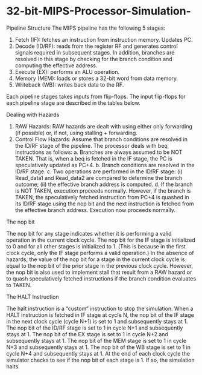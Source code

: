 # 32-bit-MIPS-Processor-Simulation-
Pipeline Structure
The MIPS pipeline has the following 5 stages:
1. Fetch (IF): fetches an instruction from instruction memory. Updates PC.
2. Decode (ID/RF): reads from the register RF and generates control signals required in subsequent stages. In addition, branches are resolved in this stage by checking for the branch condition and computing the effective address.
3. Execute (EX): performs an ALU operation.
4. Memory (MEM): loads or stores a 32-bit word from data memory.
5. Writeback (WB): writes back data to the RF.

Each pipeline stages takes inputs from flip-flops. The input flip-flops for each pipeline stage are described in the tables below.

Dealing with Hazards
1. RAW Hazards: RAW hazards are dealt with using either only forwarding (if possible) or, if not, using stalling + forwarding.
2. Control Flow Hazards: Assume that branch conditions are resolved in the ID/RF stage of the pipeline. The processor deals with beq instructions as follows:
a. Branches are always assumed to be NOT TAKEN. That is, when a beq is fetched in the IF stage, the PC is speculatively updated as PC+4.
b. Branch conditions are resolved in the ID/RF stage.
c. Two operations are performed in the ID/RF stage: (i) Read_data1 and Read_data2 are compared to determine the branch outcome; (ii) the effective branch address is computed.
d. If the branch is NOT TAKEN, execution proceeds normally. However, if the branch is TAKEN, the speculatively fetched instruction from PC+4 is quashed in its ID/RF stage using the nop bit and the next instruction is fetched from the effective branch address. Execution now proceeds normally.

<p>The nop bit</p>
The nop bit for any stage indicates whether it is performing a valid operation in the current clock cycle. The nop bit for the IF stage is initialized to 0 and for all other stages is initialized to 1. (This is because in the first clock cycle, only the IF stage performs a valid operation.)
In the absence of hazards, the value of the nop bit for a stage in the current clock cycle is equal to the nop bit of the prior stage in the previous clock cycle.
However, the nop bit is also used to implement stall that result from a RAW hazard or to quash speculatively fetched instructions if the branch condition evaluates to TAKEN.

<p>The HALT Instruction</p>
The halt instruction is a “custom” instruction to stop the simulation. When a HALT instruction is fetched in IF stage at cycle N, the nop bit of the IF stage in the next clock cycle (cycle N+1) is set to 1 and subsequently stays at 1. The nop bit of the ID/RF stage is set to 1 in cycle N+1 and subsequently stays at 1. The nop bit of the EX stage is set to 1 in cycle N+2 and subsequently stays at 1. The nop bit of the MEM stage is set to 1 in cycle N+3 and subsequently stays at 1. The nop bit of the WB stage is set to 1 in cycle N+4 and subsequently stays at 1.
At the end of each clock cycle the simulator checks to see if the nop bit of each stage is 1. If so, the simulation halts.